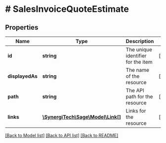 # # SalesInvoiceQuoteEstimate

## Properties

Name | Type | Description | Notes
------------ | ------------- | ------------- | -------------
**id** | **string** | The unique identifier for the item | [optional]
**displayedAs** | **string** | The name of the resource | [optional]
**path** | **string** | The API path for the resource | [optional]
**links** | [**\SynergiTech\Sage\Model\Link[]**](Link.md) | Links for the resource | [optional]

[[Back to Model list]](../../README.md#models) [[Back to API list]](../../README.md#endpoints) [[Back to README]](../../README.md)
